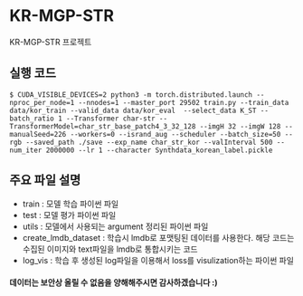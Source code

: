 # KR-MGP-STR
KR-MGP-STR 프로젝트

## 실행 코드
``` $ CUDA_VISIBLE_DEVICES=2 python3 -m torch.distributed.launch --nproc_per_node=1 --nnodes=1 --master_port 29502 train.py --train_data data/kor_train --valid_data data/kor_eval  --select_data K_ST --batch_ratio 1 --Transformer char-str --TransformerModel=char_str_base_patch4_3_32_128 --imgH 32 --imgW 128 --manualSeed=226 --workers=0 --isrand_aug --scheduler --batch_size=50 --rgb --saved_path ./save --exp_name char_str_kor --valInterval 500 --num_iter 2000000 --lr 1 --character Synthdata_korean_label.pickle ```

## 주요 파일 설명
- train : 모델 학습 파이썬 파일
- test : 모델 평가 파이썬 파일
- utils : 모델에서 사용되는 argument 정리된 파이썬 파일
- create_lmdb_dataset : 학습시 lmdb로 포맷팅된 데이터를 사용한다. 해당 코드는 수집된 이미지와 text파일을 lmdb로 통합시키는 코드
- log_vis : 학습 후 생성된 log파일을 이용해서 loss를 visulization하는 파이썬 파일

#### 데이터는 보안상 올릴 수 없음을 양해해주시면 감사하겠습니다 :)
